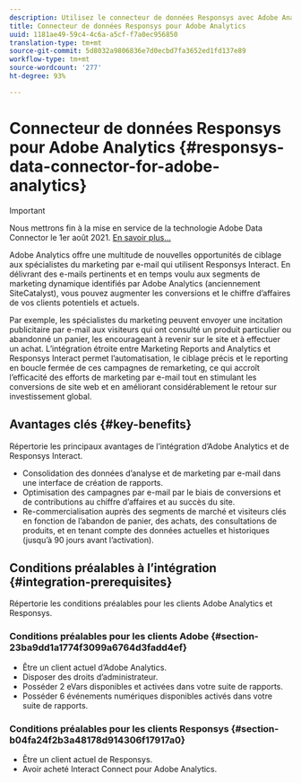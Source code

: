 ```yaml
---
description: Utilisez le connecteur de données Responsys avec Adobe Analytics.
title: Connecteur de données Responsys pour Adobe Analytics
uuid: 1181ae49-59c4-4c6a-a5cf-f7a0ec956850
translation-type: tm+mt
source-git-commit: 5d8032a9806836e7d0ecbd7fa3652ed1fd137e89
workflow-type: tm+mt
source-wordcount: '277'
ht-degree: 93%

---
```



# Connecteur de données Responsys pour Adobe Analytics {#responsys-data-connector-for-adobe-analytics}

>[!IMPORTANT]
>
>Nous mettrons fin à la mise en service de la technologie Adobe Data Connector le 1er août 2021. [En savoir plus...](/help/import/data-connectors/data-connectors-eol.md)

Adobe Analytics offre une multitude de nouvelles opportunités de ciblage aux spécialistes du marketing par e-mail qui utilisent Responsys Interact. En délivrant des e-mails pertinents et en temps voulu aux segments de marketing dynamique identifiés par Adobe Analytics (anciennement SiteCatalyst), vous pouvez augmenter les conversions et le chiffre d’affaires de vos clients potentiels et actuels.

Par exemple, les spécialistes du marketing peuvent envoyer une incitation publicitaire par e-mail aux visiteurs qui ont consulté un produit particulier ou abandonné un panier, les encourageant à revenir sur le site et à effectuer un achat. L’intégration étroite entre Marketing Reports and Analytics et Responsys Interact permet l’automatisation, le ciblage précis et le reporting en boucle fermée de ces campagnes de remarketing, ce qui accroît l’efficacité des efforts de marketing par e-mail tout en stimulant les conversions de site web et en améliorant considérablement le retour sur investissement global.

## Avantages clés {#key-benefits}

Répertorie les principaux avantages de l’intégration d’Adobe Analytics et de Responsys Interact.

* Consolidation des données d’analyse et de marketing par e-mail dans une interface de création de rapports.
* Optimisation des campagnes par e-mail par le biais de conversions et de contributions au chiffre d’affaires et au succès du site.
* Re-commercialisation auprès des segments de marché et visiteurs clés en fonction de l’abandon de panier, des achats, des consultations de produits, et en tenant compte des données actuelles et historiques (jusqu’à 90 jours avant l’activation).

## Conditions préalables à l’intégration {#integration-prerequisites}

Répertorie les conditions préalables pour les clients Adobe Analytics et Responsys.

### Conditions préalables pour les clients Adobe {#section-23ba9dd1a1774f3099a6764d3fadd4ef}

* Être un client actuel d’Adobe Analytics.
* Disposer des droits d’administrateur.
* Posséder 2 eVars disponibles et activées dans votre suite de rapports.
* Posséder 6 événements numériques disponibles activés dans votre suite de rapports.

### Conditions préalables pour les clients Responsys {#section-b04fa24f2b3a48178d914306f17917a0}

* Être un client actuel de Responsys.
* Avoir acheté Interact Connect pour Adobe Analytics.
